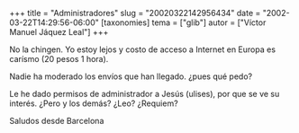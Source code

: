 +++
title = "Administradores"
slug = "20020322142956434"
date = "2002-03-22T14:29:56-06:00"
[taxonomies]
tema = ["glib"]
autor = ["Víctor Manuel Jáquez Leal"]
+++

No la chingen. Yo estoy lejos y costo de acceso a Internet en Europa es
carísmo (20 pesos 1 hora).

Nadie ha moderado los envíos que han llegado. ¿pues qué pedo?

Le he dado permisos de administrador a Jesús (ulises), por que se ve su
interés. ¿Pero y los demás? ¿Leo? ¿Requiem?

Saludos desde Barcelona

